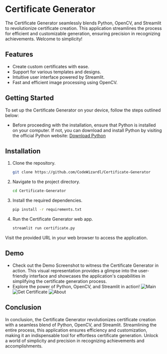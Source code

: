 # Certificate Generator
The Certificate Generator seamlessly blends Python, OpenCV, and Streamlit to revolutionize certificate creation. This application streamlines the process for efficient and customizable generation, ensuring precision in recognizing achievements. Welcome to simplicity!

## Features
- Create custom certificates with ease.
- Support for various templates and designs.
- Intuitive user interface powered by Streamlit.
- Fast and efficient image processing using OpenCV.

## Getting Started
To set up the Certificate Generator on your device, follow the steps outlined below:
- Before proceeding with the installation, ensure that Python is installed on your computer. If not, you can download and install Python by visiting the official Python website: [Download Python](https://www.python.org/downloads/)

## Installation
1. Clone the repository.
   ```sh
   git clone https://github.com/CodeWizardl/Certificate-Generator

   ```

2. Navigate to the project directory.
   ```sh
   cd Certificate-Generator
   ```

3. Install the required dependencies.
   ```sh
   pip install -r requirements.txt
   ```

4. Run the Certificate Generator web app.
   ```sh
   streamlit run certificate.py
   ```

Visit the provided URL in your web browser to access the application.

## Demo

- Check out the Demo Screenshot to witness the Certificate Generator in action. This visual representation provides a glimpse into the user-friendly interface and showcases the application's capabilities in simplifying the certificate generation process.
- Explore the power of Python, OpenCV, and Streamlit in action!
![Main](https://github.com/CodeWizardl/Certificate-Generator/assets/142290678/2e09be45-4baa-4e1f-826b-47bdeab7867d)
![Get Certificate](https://github.com/CodeWizardl/Certificate-Generator/assets/142290678/ac97a733-6d4d-4d5e-9a23-75ceda8b83b0)
![About](https://github.com/CodeWizardl/Certificate-Generator/assets/142290678/5d1d5452-25e4-4940-b1e1-019c39514f6e)

## Conclusion

In conclusion, the Certificate Generator revolutionizes certificate creation with a seamless blend of Python, OpenCV, and Streamlit. Streamlining the entire process, this application ensures efficiency and customization, making it an indispensable tool for effortless certificate generation. Unlock a world of simplicity and precision in recognizing achievements and accomplishments.
